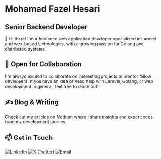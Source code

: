 # Mohamad Fazel Hesari

## Senior Backend Developer

👋 Hi there! I'm a freelance web application developer specialized in Laravel and web-based technologies, with a growing passion for Golang and distributed systems.

## 🤝 Open for Collaboration

I'm always excited to collaborate on interesting projects or mentor fellow developers. If you have an idea or need help with Laravel, Golang, or web development in general, feel free to reach out!

## ✍️ Blog & Writing

Check out my articles on [Medium](https://medium.com/@mdhesari) where I share insights and experiences from my development journey.

## 📫 Get in Touch

[![LinkedIn](https://img.shields.io/badge/-LinkedIn-0077B5?style=flat-square&logo=linkedin&logoColor=white)](https://linkedin.com/in/mohamad-fazel-hesari)
[![X (Twitter)](https://img.shields.io/badge/-X-000000?style=flat-square&logo=x&logoColor=white)](https://twitter.com/mdhesari)
[![Email](https://img.shields.io/badge/-Email-D14836?style=flat-square&logo=gmail&logoColor=white)](mailto:mohamad.hesari.co@gmail.com)
